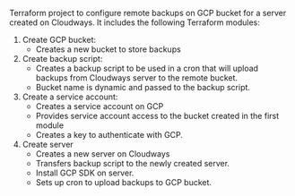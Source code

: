 Terraform project to configure remote backups on GCP bucket for a server created on Cloudways.
It includes the following Terraform modules:

1) Create GCP bucket:
   - Creates a new bucket to store backups 
2) Create backup script:
   - Creates a backup script to be used in a cron that will upload backups from Cloudways server to the remote bucket.
   - Bucket name is dynamic and passed to the backup script.  
3) Create a service account:
   - Creates a service account on GCP
   - Provides service account access to the bucket created in the first module
   - Creates a key to authenticate with GCP.
4) Create server
   - Creates a new server on Cloudways
   - Transfers backup script to the newly created server.
   - Install GCP SDK on server.
   - Sets up cron to upload backups to GCP bucket.
